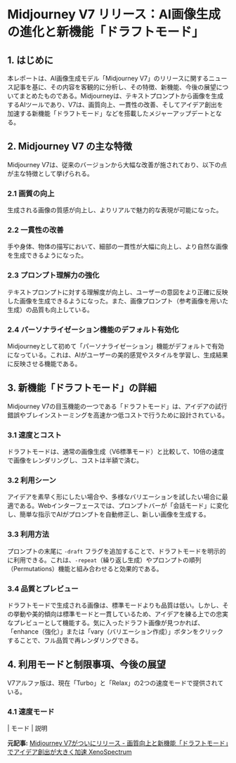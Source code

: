 # Midjourney V7 リリース：AI画像生成の進化と新機能「ドラフトモード」

## 1. はじめに

本レポートは、AI画像生成モデル「Midjourney V7」のリリースに関するニュース記事を基に、その内容を客観的に分析し、その特徴、新機能、今後の展望についてまとめたものである。Midjourneyは、テキストプロンプトから画像を生成するAIツールであり、V7は、画質向上、一貫性の改善、そしてアイデア創出を加速する新機能「ドラフトモード」などを搭載したメジャーアップデートとなる。

## 2. Midjourney V7 の主な特徴

Midjourney V7は、従来のバージョンから大幅な改善が施されており、以下の点が主な特徴として挙げられる。

### 2.1 画質の向上

生成される画像の質感が向上し、よりリアルで魅力的な表現が可能になった。

### 2.2 一貫性の改善

手や身体、物体の描写において、細部の一貫性が大幅に向上し、より自然な画像を生成できるようになった。

### 2.3 プロンプト理解力の強化

テキストプロンプトに対する理解度が向上し、ユーザーの意図をより正確に反映した画像を生成できるようになった。また、画像プロンプト（参考画像を用いた生成）の品質も向上している。

### 2.4 パーソナライゼーション機能のデフォルト有効化

Midjourneyとして初めて「パーソナライゼーション」機能がデフォルトで有効になっている。これは、AIがユーザーの美的感覚やスタイルを学習し、生成結果に反映させる機能である。

## 3. 新機能「ドラフトモード」の詳細

Midjourney V7の目玉機能の一つである「ドラフトモード」は、アイデアの試行錯誤やブレインストーミングを高速かつ低コストで行うために設計されている。

### 3.1 速度とコスト

ドラフトモードは、通常の画像生成（V6標準モード）と比較して、10倍の速度で画像をレンダリングし、コストは半額で済む。

### 3.2 利用シーン

アイデアを素早く形にしたい場合や、多様なバリエーションを試したい場合に最適である。Webインターフェースでは、プロンプトバーが「会話モード」に変化し、簡単な指示でAIがプロンプトを自動修正し、新しい画像を生成する。

### 3.3 利用方法

プロンプトの末尾に `-draft` フラグを追加することで、ドラフトモードを明示的に利用できる。これは、`-repeat`（繰り返し生成）やプロンプトの順列（Permutations）機能と組み合わせると効果的である。

### 3.4 品質とプレビュー

ドラフトモードで生成される画像は、標準モードよりも品質は低い。しかし、その挙動や美的傾向は標準モードと一貫しているため、アイデアを練る上での忠実なプレビューとして機能する。気に入ったドラフト画像が見つかれば、「enhance（強化）」または「vary（バリエーション作成）」ボタンをクリックすることで、フル品質で再レンダリングできる。

## 4. 利用モードと制限事項、今後の展望

V7アルファ版は、現在「Turbo」と「Relax」の2つの速度モードで提供されている。

### 4.1 速度モード

| モード | 説明 

**元記事:** [Midjourney V7がついにリリース - 画質向上と新機能「ドラフトモード」でアイデア創出が大きく加速 XenoSpectrum](https://xenospectrum.com/midjourney-v7-finally-released/)
